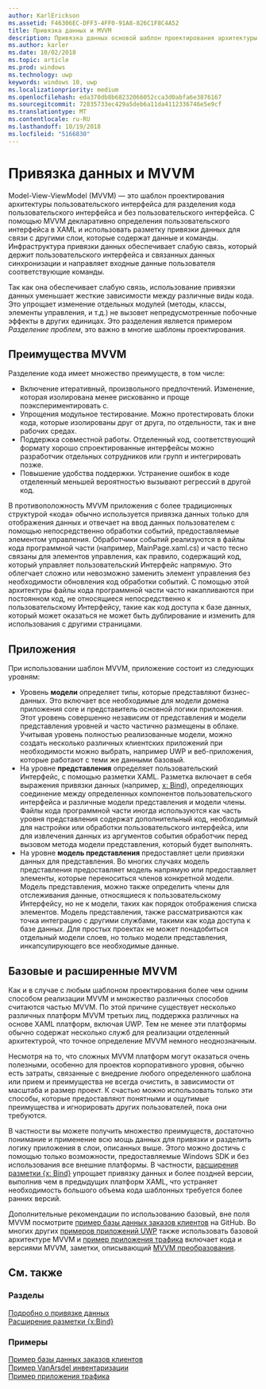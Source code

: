 ```yaml
---
author: KarlErickson
ms.assetid: F46306EC-DFF3-4FF0-91A8-826C1F8C4A52
title: Привязка данных и MVVM
description: Привязка данных основой шаблон проектирования архитектуры пользовательского интерфейса Model-View-ViewModel (MVVM) и позволяет свободная связь между кодом, пользовательского интерфейса и без пользовательского интерфейса.
ms.author: karler
ms.date: 10/02/2018
ms.topic: article
ms.prod: windows
ms.technology: uwp
keywords: windows 10, uwp
ms.localizationpriority: medium
ms.openlocfilehash: eda370db8b68232066052cca3d0abfa6e3876167
ms.sourcegitcommit: 72835733ec429a5deb6a11da4112336746e5e9cf
ms.translationtype: MT
ms.contentlocale: ru-RU
ms.lasthandoff: 10/19/2018
ms.locfileid: "5166830"
---
```

# <a name="data-binding-and-mvvm"></a>Привязка данных и MVVM

Model-View-ViewModel (MVVM) — это шаблон проектирования архитектуры пользовательского интерфейса для разделения кода пользовательского интерфейса и без пользовательского интерфейса. С помощью MVVM декларативно определения пользовательского интерфейса в XAML и использовать разметку привязки данных для связи с другими слои, которые содержат данные и команды. Инфраструктура привязки данных обеспечивает слабую связь, который держит пользовательского интерфейса и связанных данных синхронизации и направляет входные данные пользователя соответствующие команды. 

Так как она обеспечивает слабую связь, использование привязки данных уменьшает жесткие зависимости между различные виды кода. Это упрощает изменение отдельных модулей (методы, классы, элементы управления, и т.д.) не вызовет непредусмотренные побочные эффекты в других единицах. Это разделения является примером *Разделение проблем*, это важно в многие шаблоны проектирования. 

## <a name="benefits-of-mvvm"></a>Преимущества MVVM

Разделение кода имеет множество преимуществ, в том числе:

* Включение итеративный, произвольного предпочтений. Изменение, которая изолирована менее рискованно и проще поэкспериментировать с.
* Упрощения модульное тестирование. Можно протестировать блоки кода, которые изолированы друг от друга, по отдельности, так и вне рабочих средах.
* Поддержка совместной работы. Отделенный код, соответствующий формату хорошо спроектированные интерфейсы можно разработчик отдельных сотрудников или групп и интегрировать позже.
* Повышение удобства поддержки. Устранение ошибок в коде отделенный меньшей вероятностью вызывают регрессий в другой код.

В противоположность MVVM приложения с более традиционных структурой «кода» обычно используется привязка данных только для отображения данных и отвечает на ввод данных пользователем с помощью непосредственно обработки событий, предоставляемые элементом управления. Обработчики событий реализуются в файлы кода программной части (например, MainPage.xaml.cs) и часто тесно связаны для элементов управления, как правило, содержащий код, который управляет пользовательский Интерфейс напрямую. Это облегчает сложно или невозможно заменить элемент управления без необходимости обновления код обработки событий. С помощью этой архитектуры файлы кода программной части часто накапливаются при постоянном код, не относящиеся непосредственно к пользовательскому Интерфейсу, такие как код доступа к базе данных, который может оказаться не может быть дублирование и изменить для использования с другими страницами.

## <a name="app-layers"></a>Приложения

При использовании шаблон MVVM, приложение состоит из следующих уровням:

* Уровень **модели** определяет типы, которые представляют бизнес-данных. Это включает все необходимые для модели домена приложения core и представитель основной логики приложения. Этот уровень совершенно независим от представления и модели представления уровней и часто частично размещены в облаке. Учитывая уровень полностью реализованные модели, можно создать несколько различных клиентских приложений при необходимости можно выбрать, например UWP и веб-приложения, которые работают с теми же данными базовый.
* На уровне **представления** определяет пользовательский Интерфейс, с помощью разметки XAML. Разметка включает в себя выражения привязки данных (например, [x: Bind](https://docs.microsoft.com/windows/uwp/xaml-platform/x-bind-markup-extension)), определяющих соединение между определенных компонентов пользовательского интерфейса и различные модели представления и модели члены. Файлы кода программной части иногда используются как часть уровня представления содержат дополнительный код, необходимый для настройки или обработки пользовательского интерфейса, или для извлечения данных из аргументов события обработчик перед вызовом метода модели представления, который будет выполнять. 
* На уровне **модель представления** предоставляет цели привязки данных для представления. Во многих случаях модель представления предоставляет модель напрямую или предоставляет элементы, которые переноситься членов конкретной модели. Модель представления, можно также определить члены для отслеживания данные, относящиеся к пользовательскому Интерфейсу, но не к модели, таких как порядок отображения списка элементов. Модель представления, также рассматриваются как точка интеграцию с другими службами, такими как кода доступа к базе данных. Для простых проектах не может понадобиться отдельный модели слоев, но только модели представления, инкапсулирующего все необходимые данные. 

## <a name="basic-and-advanced-mvvm"></a>Базовые и расширенные MVVM

Как и в случае с любым шаблоном проектирования более чем одним способом реализации MVVM и множество различных способов считаются частью MVVM. По этой причине существует несколько различных платформ MVVM третьих лиц, поддержка различных на основе XAML платформ, включая UWP. Тем не менее эти платформы обычно содержат несколько служб для реализации отделенный архитектурой, что точное определение MVVM немного неоднозначным. 

Несмотря на то, что сложных MVVM платформ могут оказаться очень полезными, особенно для проектов корпоративного уровня, обычно есть затраты, связанные с внедрение любого определенного шаблона или прием и преимущества не всегда очистить, в зависимости от масштаба и размер проект. К счастью можно использовать только эти способы, которые предоставляют понятными и ощутимые преимущества и игнорировать других пользователей, пока они требуются. 

В частности вы можете получить множество преимуществ, достаточно понимание и применение всю мощь данных для привязки и разделить логику приложения в слои, описанных выше. Этого можно достичь с помощью только возможности, предоставляемые Windows SDK и без использования все внешние платформы. В частности, [расширения разметки {x: Bind}](https://docs.microsoft.com/windows/uwp/xaml-platform/x-bind-markup-extension) упрощает привязку данных и более поздней версии, выполнив чем в предыдущих платформ XAML, что устраняет необходимость большого объема кода шаблонных требуется более ранних версий.

Дополнительные рекомендации по использованию базовый, вне поля MVVM посмотрите [пример базы данных заказов клиентов](https://github.com/Microsoft/Windows-appsample-customers-orders-database) на GitHub. Во многих других [примеров приложений UWP](https://github.com/Microsoft?q=windows-appsample
) также использовать базовой архитектуре MVVM и [пример приложения трафика](https://github.com/Microsoft/Windows-appsample-trafficapp) включает кода и версиями MVVM, заметки, описывающий [MVVM преобразования](https://github.com/Microsoft/Windows-appsample-trafficapp/blob/MVVM/MVVM.md). 

## <a name="see-also"></a>См. также

### <a name="topics"></a>Разделы

[Подробно о привязке данных](https://docs.microsoft.com/windows/uwp/data-binding/data-binding-in-depth)  
[Расширение разметки {x:Bind}](https://docs.microsoft.com/windows/uwp/xaml-platform/x-bind-markup-extension)  

### <a name="samples"></a>Примеры

[Пример базы данных заказов клиентов](https://github.com/Microsoft/Windows-appsample-customers-orders-database)  
[Пример VanArsdel инвентаризации](https://github.com/Microsoft/InventorySample)  
[Пример приложения трафика](https://github.com/Microsoft/Windows-appsample-trafficapp)  
